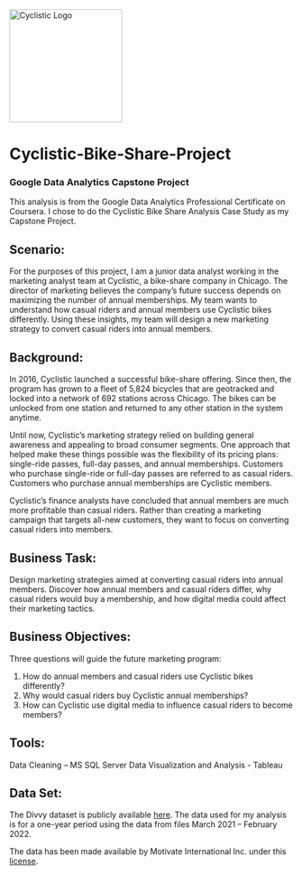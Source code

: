 <img src="https://user-images.githubusercontent.com/51356447/169710039-6ebd5d90-f78e-49fe-bf9c-c531ea1f6702.PNG" alt="Cyclistic Logo" width="200"/>


# Cyclistic-Bike-Share-Project
### Google Data Analytics Capstone Project

 
This analysis is from the Google Data Analytics Professional Certificate on Coursera. I chose to do the Cyclistic Bike Share Analysis Case Study as my Capstone Project.

## Scenario:
For the purposes of this project, I am a junior data analyst working in the marketing analyst team at Cyclistic, a bike-share company in Chicago. The director of marketing believes the company’s future success depends on maximizing the number of annual memberships. My team wants to understand how casual riders and annual members use Cyclistic bikes differently. Using these insights, my team will design a new marketing strategy to convert casual riders into annual members. 

## Background:
In 2016, Cyclistic launched a successful bike-share offering. Since then, the program has grown to a fleet of 5,824 bicycles that are geotracked and locked into a network of 692 stations across Chicago. The bikes can be unlocked from one station and returned to any other station in the system anytime.

Until now, Cyclistic’s marketing strategy relied on building general awareness and appealing to broad consumer segments. One approach that helped make these things possible was the flexibility of its pricing plans: single-ride passes, full-day passes, and annual memberships. Customers who purchase single-ride or full-day passes are referred to as casual riders. Customers who purchase annual memberships are Cyclistic members.

Cyclistic’s finance analysts have concluded that annual members are much more profitable than casual riders. Rather than creating a marketing campaign that targets all-new customers, they want to focus on  converting casual riders into members. 

## Business Task:

Design marketing strategies aimed at converting casual riders into annual members. Discover how annual members and casual riders differ, why casual riders would buy a membership, and how digital media could affect their marketing tactics. 

## Business Objectives:

Three questions will guide the future marketing program: 

1.	How do annual members and casual riders use Cyclistic bikes differently? 
2.	Why would casual riders buy Cyclistic annual memberships? 
3.	How can Cyclistic use digital media to influence casual riders to become members?

## Tools:

Data Cleaning – MS SQL Server
Data Visualization and Analysis - Tableau

## Data Set:

The Divvy dataset is publicly available [here](https://divvy-tripdata.s3.amazonaws.com/index.html). The data used for my analysis is for a one-year period using the data from files March 2021 – February 2022.

The data has been made available by Motivate International Inc. under this [license](https://ride.divvybikes.com/data-license-agreement).

